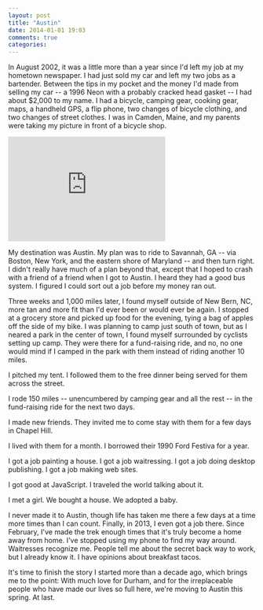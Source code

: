 ```yaml
---
layout: post
title: "Austin"
date: 2014-01-01 19:03
comments: true
categories:
---
```


In August 2002, it was a little more than a year since I'd left my job at my hometown newspaper. I had just sold my car and left my two jobs as a bartender. Between the tips in my pocket and the money I'd made from selling my car -- a 1996 Neon with a probably cracked head gasket -- I had about $2,000 to my name. I had a bicycle, camping gear, cooking gear, maps, a handheld GPS, a flip phone, two changes of bicycle clothing, and two changes of street clothes. I was in Camden, Maine, and my parents were taking my picture in front of a bicycle shop.

<iframe src="https://www.flickr.com/photos/rdmey/3147066467/player/ed302f4534" height="213" width="320"  frameborder="0" allowfullscreen webkitallowfullscreen mozallowfullscreen oallowfullscreen msallowfullscreen></iframe>

My destination was Austin. My plan was to ride to Savannah, GA -- via Boston, New York, and the eastern shore of Maryland -- and then turn right. I didn't really have much of a plan beyond that, except that I hoped to crash with a friend of a friend when I got to Austin. I heard they had a good bus system. I figured I could sort out a job before my money ran out.

Three weeks and 1,000 miles later, I found myself outside of New Bern, NC, more tan and more fit than I'd ever been or would ever be again. I stopped at a grocery store and picked up food for the evening, tying a bag of apples off the side of my bike. I was planning to camp just south of town, but as I neared a park in the center of town, I  found myself surrounded by cyclists setting up camp. They were there for a fund-raising ride, and no, no one would mind if I camped in the park with them instead of riding another 10 miles.

I pitched my tent. I followed them to the free dinner being served for them across the street.

I rode 150 miles -- unencumbered by camping gear and all the rest -- in the fund-raising ride for the next two days.

I made new friends. They invited me to come stay with them for a few days in Chapel Hill.

I lived with them for a month. I borrowed their 1990 Ford Festiva for a year.

I got a job painting a house. I got a job waitressing. I got a job doing desktop publishing. I got a job making web sites.

I got good at JavaScript. I traveled the world talking about it.

I met a girl. We bought a house. We adopted a baby.

I never made it to Austin, though life has taken me there a few days at a time more times than I can count. Finally, in 2013, I even got a job there. Since February, I've made the trek enough times that it's truly become a home away from home. I've stopped using my phone to find my way around. Waitresses recognize me. People tell me about the secret back way to work, but I already know it. I have opinions about breakfast tacos.

It's time to finish the story I started more than a decade ago, which brings me to the point: With much love for Durham, and for the irreplaceable people who have made our lives so full here, we're moving to Austin this spring. At last.